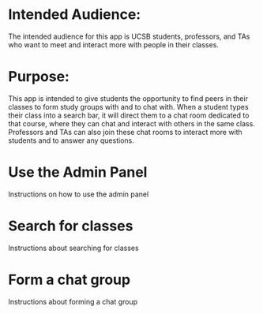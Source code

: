 # Intended Audience:

The intended audience for this app is UCSB students, professors, and TAs who want to meet and interact more with people in their classes.

# Purpose:

This app is intended to give students the opportunity to find peers in their classes to form study groups with and to chat with. When a student types their class into a search bar, it will direct them to a chat room dedicated to that course, where they can chat and interact with others in the same class. Professors and TAs can also join these chat rooms to interact more with students and to answer any questions.

# Use the Admin Panel
Instructions on how to use the admin panel

# Search for classes
Instructions about searching for classes

# Form a chat group
Instructions about forming a chat group
